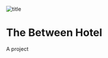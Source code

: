 ![title](https://github.com/user-attachments/assets/838904d7-d61d-4ce4-bf90-d931e2538eeb)
# The Between Hotel
A project 
